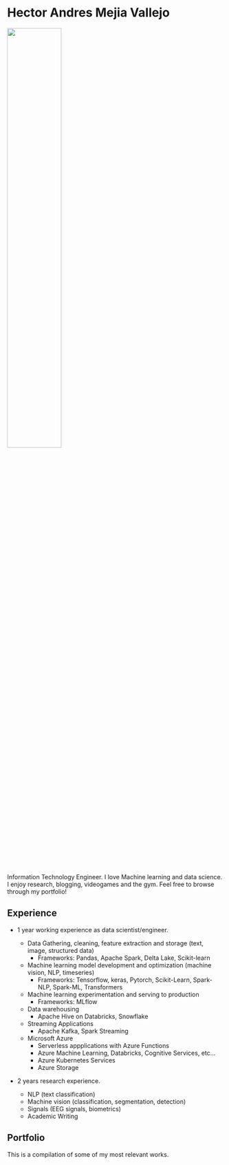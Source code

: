 # Hector Andres Mejia Vallejo

<img src="https://user-images.githubusercontent.com/41920808/134074497-da4e3cc1-c71d-4c94-9fd9-5b63ac25164e.jpg" width=50%>

Information Technology Engineer. I love Machine learning and data science. I enjoy research, blogging, videogames and the gym. Feel free to browse through my portfolio!

## Experience 

- 1 year working experience as data scientist/engineer.
  - Data Gathering, cleaning, feature extraction and storage (text, image, structured data)
    - Frameworks: Pandas, Apache Spark, Delta Lake, Scikit-learn
  - Machine learning model development and optimization (machine vision, NLP, timeseries)
    - Frameworks: Tensorflow, keras, Pytorch, Scikit-Learn, Spark-NLP, Spark-ML, Transformers
  - Machine learning experimentation and serving to production
    - Frameworks: MLflow
  - Data warehousing 
    - Apache Hive on Databricks, Snowflake
  - Streaming Applications
    - Apache Kafka, Spark Streaming
  - Microsoft Azure
    - Serverless appplications with Azure Functions
    - Azure Machine Learning, Databricks, Cognitive Services, etc...
    - Azure Kubernetes Services
    - Azure Storage
 
- 2 years research experience.
  - NLP (text classification)
  - Machine vision (classification, segmentation, detection)
  - Signals (EEG signals, biometrics)
  - Academic Writing

## Portfolio

This is a compilation of some of my most relevant works. 



